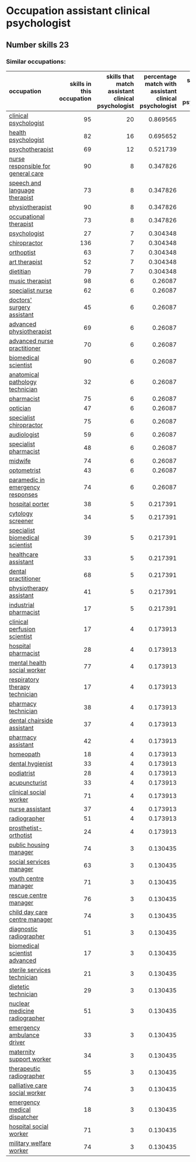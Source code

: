 # Occupation assistant clinical psychologist
## Number skills 23
### Similar occupations:
| occupation                                                                  |   skills in this occupation |   skills that match assistant clinical psychologist |   percentage match with assistant clinical psychologist |   skills not in assistant clinical psychologist |
|:----------------------------------------------------------------------------|----------------------------:|----------------------------------------------------:|--------------------------------------------------------:|------------------------------------------------:|
| [clinical psychologist](clinical_psychologist.md)                           |                          95 |                                                  20 |                                                0.869565 |                                              75 |
| [health psychologist](health_psychologist.md)                               |                          82 |                                                  16 |                                                0.695652 |                                              66 |
| [psychotherapist](psychotherapist.md)                                       |                          69 |                                                  12 |                                                0.521739 |                                              57 |
| [nurse responsible for general care](nurse_responsible_for_general_care.md) |                          90 |                                                   8 |                                                0.347826 |                                              82 |
| [speech and language therapist](speech_and_language_therapist.md)           |                          73 |                                                   8 |                                                0.347826 |                                              65 |
| [physiotherapist](physiotherapist.md)                                       |                          90 |                                                   8 |                                                0.347826 |                                              82 |
| [occupational therapist](occupational_therapist.md)                         |                          73 |                                                   8 |                                                0.347826 |                                              65 |
| [psychologist](psychologist.md)                                             |                          27 |                                                   7 |                                                0.304348 |                                              20 |
| [chiropractor](chiropractor.md)                                             |                         136 |                                                   7 |                                                0.304348 |                                             129 |
| [orthoptist](orthoptist.md)                                                 |                          63 |                                                   7 |                                                0.304348 |                                              56 |
| [art therapist](art_therapist.md)                                           |                          52 |                                                   7 |                                                0.304348 |                                              45 |
| [dietitian](dietitian.md)                                                   |                          79 |                                                   7 |                                                0.304348 |                                              72 |
| [music therapist](music_therapist.md)                                       |                          98 |                                                   6 |                                                0.26087  |                                              92 |
| [specialist nurse](specialist_nurse.md)                                     |                          62 |                                                   6 |                                                0.26087  |                                              56 |
| [doctors' surgery assistant](doctors'_surgery_assistant.md)                 |                          45 |                                                   6 |                                                0.26087  |                                              39 |
| [advanced physiotherapist](advanced_physiotherapist.md)                     |                          69 |                                                   6 |                                                0.26087  |                                              63 |
| [advanced nurse practitioner](advanced_nurse_practitioner.md)               |                          70 |                                                   6 |                                                0.26087  |                                              64 |
| [biomedical scientist](biomedical_scientist.md)                             |                          90 |                                                   6 |                                                0.26087  |                                              84 |
| [anatomical pathology technician](anatomical_pathology_technician.md)       |                          32 |                                                   6 |                                                0.26087  |                                              26 |
| [pharmacist](pharmacist.md)                                                 |                          75 |                                                   6 |                                                0.26087  |                                              69 |
| [optician](optician.md)                                                     |                          47 |                                                   6 |                                                0.26087  |                                              41 |
| [specialist chiropractor](specialist_chiropractor.md)                       |                          75 |                                                   6 |                                                0.26087  |                                              69 |
| [audiologist](audiologist.md)                                               |                          59 |                                                   6 |                                                0.26087  |                                              53 |
| [specialist pharmacist](specialist_pharmacist.md)                           |                          48 |                                                   6 |                                                0.26087  |                                              42 |
| [midwife](midwife.md)                                                       |                          74 |                                                   6 |                                                0.26087  |                                              68 |
| [optometrist](optometrist.md)                                               |                          43 |                                                   6 |                                                0.26087  |                                              37 |
| [paramedic in emergency responses](paramedic_in_emergency_responses.md)     |                          74 |                                                   6 |                                                0.26087  |                                              68 |
| [hospital porter](hospital_porter.md)                                       |                          38 |                                                   5 |                                                0.217391 |                                              33 |
| [cytology screener](cytology_screener.md)                                   |                          34 |                                                   5 |                                                0.217391 |                                              29 |
| [specialist biomedical scientist](specialist_biomedical_scientist.md)       |                          39 |                                                   5 |                                                0.217391 |                                              34 |
| [healthcare assistant](healthcare_assistant.md)                             |                          33 |                                                   5 |                                                0.217391 |                                              28 |
| [dental practitioner](dental_practitioner.md)                               |                          68 |                                                   5 |                                                0.217391 |                                              63 |
| [physiotherapy assistant](physiotherapy_assistant.md)                       |                          41 |                                                   5 |                                                0.217391 |                                              36 |
| [industrial pharmacist](industrial_pharmacist.md)                           |                          17 |                                                   5 |                                                0.217391 |                                              12 |
| [clinical perfusion scientist](clinical_perfusion_scientist.md)             |                          17 |                                                   4 |                                                0.173913 |                                              13 |
| [hospital pharmacist](hospital_pharmacist.md)                               |                          28 |                                                   4 |                                                0.173913 |                                              24 |
| [mental health social worker](mental_health_social_worker.md)               |                          77 |                                                   4 |                                                0.173913 |                                              73 |
| [respiratory therapy technician](respiratory_therapy_technician.md)         |                          17 |                                                   4 |                                                0.173913 |                                              13 |
| [pharmacy technician](pharmacy_technician.md)                               |                          38 |                                                   4 |                                                0.173913 |                                              34 |
| [dental chairside assistant](dental_chairside_assistant.md)                 |                          37 |                                                   4 |                                                0.173913 |                                              33 |
| [pharmacy assistant](pharmacy_assistant.md)                                 |                          42 |                                                   4 |                                                0.173913 |                                              38 |
| [homeopath](homeopath.md)                                                   |                          18 |                                                   4 |                                                0.173913 |                                              14 |
| [dental hygienist](dental_hygienist.md)                                     |                          33 |                                                   4 |                                                0.173913 |                                              29 |
| [podiatrist](podiatrist.md)                                                 |                          28 |                                                   4 |                                                0.173913 |                                              24 |
| [acupuncturist](acupuncturist.md)                                           |                          33 |                                                   4 |                                                0.173913 |                                              29 |
| [clinical social worker](clinical_social_worker.md)                         |                          71 |                                                   4 |                                                0.173913 |                                              67 |
| [nurse assistant](nurse_assistant.md)                                       |                          37 |                                                   4 |                                                0.173913 |                                              33 |
| [radiographer](radiographer.md)                                             |                          51 |                                                   4 |                                                0.173913 |                                              47 |
| [prosthetist-orthotist](prosthetist-orthotist.md)                           |                          24 |                                                   4 |                                                0.173913 |                                              20 |
| [public housing manager](public_housing_manager.md)                         |                          74 |                                                   3 |                                                0.130435 |                                              71 |
| [social services manager](social_services_manager.md)                       |                          63 |                                                   3 |                                                0.130435 |                                              60 |
| [youth centre manager](youth_centre_manager.md)                             |                          71 |                                                   3 |                                                0.130435 |                                              68 |
| [rescue centre manager](rescue_centre_manager.md)                           |                          76 |                                                   3 |                                                0.130435 |                                              73 |
| [child day care centre manager](child_day_care_centre_manager.md)           |                          74 |                                                   3 |                                                0.130435 |                                              71 |
| [diagnostic radiographer](diagnostic_radiographer.md)                       |                          51 |                                                   3 |                                                0.130435 |                                              48 |
| [biomedical scientist advanced](biomedical_scientist_advanced.md)           |                          17 |                                                   3 |                                                0.130435 |                                              14 |
| [sterile services technician](sterile_services_technician.md)               |                          21 |                                                   3 |                                                0.130435 |                                              18 |
| [dietetic technician](dietetic_technician.md)                               |                          29 |                                                   3 |                                                0.130435 |                                              26 |
| [nuclear medicine radiographer](nuclear_medicine_radiographer.md)           |                          51 |                                                   3 |                                                0.130435 |                                              48 |
| [emergency ambulance driver](emergency_ambulance_driver.md)                 |                          33 |                                                   3 |                                                0.130435 |                                              30 |
| [maternity support worker](maternity_support_worker.md)                     |                          34 |                                                   3 |                                                0.130435 |                                              31 |
| [therapeutic radiographer](therapeutic_radiographer.md)                     |                          55 |                                                   3 |                                                0.130435 |                                              52 |
| [palliative care social worker](palliative_care_social_worker.md)           |                          74 |                                                   3 |                                                0.130435 |                                              71 |
| [emergency medical dispatcher](emergency_medical_dispatcher.md)             |                          18 |                                                   3 |                                                0.130435 |                                              15 |
| [hospital social worker](hospital_social_worker.md)                         |                          71 |                                                   3 |                                                0.130435 |                                              68 |
| [military welfare worker](military_welfare_worker.md)                       |                          74 |                                                   3 |                                                0.130435 |                                              71 |
